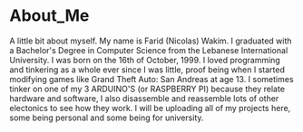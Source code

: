 # About_Me
A little bit about myself.
My name is Farid (Nicolas) Wakim.
I graduated with a Bachelor's Degree in Computer Science from the Lebanese International University.
I was born on the 16th of October, 1999.
I loved programming and tinkering as a whole ever since I was little, proof being when I started modifying games like Grand Theft Auto: San Andreas at age 13.
I sometimes tinker on one of my 3 ARDUINO'S (or RASPBERRY PI) because they relate hardware and software, I also disassemble and reassemble lots of other electonics to see how they work.
I will be uploading all of my projects here, some being personal and some being for university.
